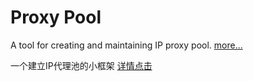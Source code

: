 # Proxy Pool

A tool for creating and maintaining IP proxy pool.
[more...](https://steve.blog.csdn.net/article/details/94062180)

一个建立IP代理池的小框架
[详情点击](https://steve.blog.csdn.net/article/details/94062180)

